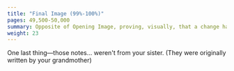 ```yaml
---
title: "Final Image (99%-100%)"
pages: 49,500-50,000
summary: Opposite of Opening Image, proving, visually, that a change has occurred within the character.
weight: 23
---
```

One last thing—those notes... weren't from your sister. (They were originally written by your grandmother)